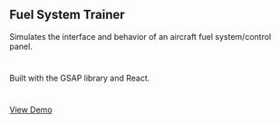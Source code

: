 ## Fuel System Trainer

Simulates the interface and behavior of an aircraft fuel system/control panel.

#

Built with the GSAP library and React.

#

[View Demo](https://chamblee.github.io/fuel-system/)
